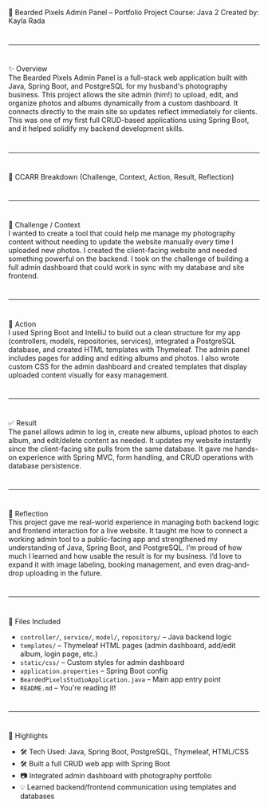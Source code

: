📸 Bearded Pixels Admin Panel – Portfolio Project
Course: Java 2
Created by: Kayla Rada
#
---
#
✨ Overview  
The Bearded Pixels Admin Panel is a full-stack web application built with Java, Spring Boot, and PostgreSQL for my husband's photography business. This project allows the site admin (him!) to upload, edit, and organize photos and albums dynamically from a custom dashboard. It connects directly to the main site so updates reflect immediately for clients. This was one of my first full CRUD-based applications using Spring Boot, and it helped solidify my backend development skills.
#
---
#
🚗 CCARR Breakdown (Challenge, Context, Action, Result, Reflection)
#
---
#
🔹 Challenge / Context  
I wanted to create a tool that could help me manage my photography content without needing to update the website manually every time I uploaded new photos. I created the client-facing website and needed something powerful on the backend. I took on the challenge of building a full admin dashboard that could work in sync with my database and site frontend.
#
---
#
🔧 Action  
I used Spring Boot and IntelliJ to build out a clean structure for my app (controllers, models, repositories, services), integrated a PostgreSQL database, and created HTML templates with Thymeleaf. The admin panel includes pages for adding and editing albums and photos. I also wrote custom CSS for the admin dashboard and created templates that display uploaded content visually for easy management.
#
---
#
✅ Result  
The panel allows admin to log in, create new albums, upload photos to each album, and edit/delete content as needed. It updates my website instantly since the client-facing site pulls from the same database. It gave me hands-on experience with Spring MVC, form handling, and CRUD operations with database persistence.
#
---
#
💭 Reflection  
This project gave me real-world experience in managing both backend logic and frontend interaction for a live website. It taught me how to connect a working admin tool to a public-facing app and strengthened my understanding of Java, Spring Boot, and PostgreSQL. I’m proud of how much I learned and how usable the result is for my business. I’d love to expand it with image labeling, booking management, and even drag-and-drop uploading in the future.
#
---
#
📁 Files Included  
- `controller/`, `service/`, `model/`, `repository/` – Java backend logic  
- `templates/` – Thymeleaf HTML pages (admin dashboard, add/edit album, login page, etc.)  
- `static/css/` – Custom styles for admin dashboard  
- `application.properties` – Spring Boot config  
- `BeardedPixelsStudioApplication.java` – Main app entry point  
- `README.md` – You're reading it!
#
---
#
🌟 Highlights  
- 🛠️ Tech Used: Java, Spring Boot, PostgreSQL, Thymeleaf, HTML/CSS
- 🛠 Built a full CRUD web app with Spring Boot  
- 📷 Integrated admin dashboard with photography portfolio  
- 💡 Learned backend/frontend communication using templates and databases  
